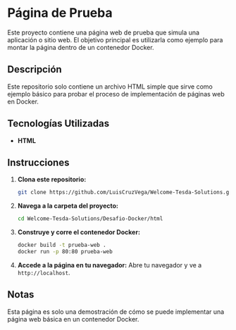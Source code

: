 
# Página de Prueba

Este proyecto contiene una página web de prueba que simula una aplicación o sitio web. El objetivo principal es utilizarla como ejemplo para montar la página dentro de un contenedor Docker.

## Descripción

Este repositorio solo contiene un archivo HTML simple que sirve como ejemplo básico para probar el proceso de implementación de páginas web en Docker.

## Tecnologías Utilizadas

- **HTML**

## Instrucciones

1. **Clona este repositorio:**
    ```bash
    git clone https://github.com/LuisCruzVega/Welcome-Tesda-Solutions.git
    ```

2. **Navega a la carpeta del proyecto:**
    ```bash
    cd Welcome-Tesda-Solutions/Desafio-Docker/html
    ```

3. **Construye y corre el contenedor Docker:**
    ```bash
    docker build -t prueba-web .
    docker run -p 80:80 prueba-web
    ```

4. **Accede a la página en tu navegador:**
    Abre tu navegador y ve a `http://localhost`.

## Notas

Esta página es solo una demostración de cómo se puede implementar una página web básica en un contenedor Docker.
